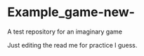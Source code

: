 # Example_game-new-
A test repository for an imaginary game

Just editing the read me for practice I guess.
